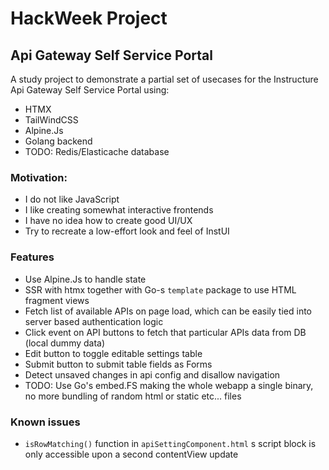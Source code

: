 # HackWeek Project
## Api Gateway Self Service Portal
A study project to demonstrate a partial set of usecases for the Instructure Api Gateway Self Service Portal using:
- HTMX
- TailWindCSS
- Alpine.Js
- Golang backend
- TODO: Redis/Elasticache database

### Motivation:

- I do not like JavaScript
- I like creating somewhat interactive frontends
- I have no idea how to create good UI/UX
- Try to recreate a low-effort look and feel of InstUI

### Features
- Use Alpine.Js to handle state
- SSR with htmx together with Go-s `template` package to use HTML fragment views
- Fetch list of available APIs on page load, which can be easily tied into server based authentication logic
- Click event on API buttons to fetch that particular APIs data from DB (local dummy data)
- Edit button to toggle editable settings table
- Submit button to submit table fields as Forms
- Detect unsaved changes in api config and disallow navigation
- TODO: Use Go's embed.FS making the whole webapp a single binary, 
no more bundling of random html or static etc... files

### Known issues
- `isRowMatching()` function in `apiSettingComponent.html` s script block is only accessible upon a second contentView update